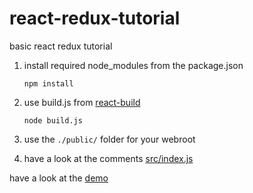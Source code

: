 # react-redux-tutorial
basic react redux tutorial



1. install required node_modules from the package.json

   `npm install`

2. use build.js from [react-build](https://github.com/di3/react-build)

   `node build.js`

3. use the `./public/` folder for your webroot

4. have a look at the comments [src/index.js](https://github.com/di3/react-redux-tutorial/blob/master/src/index.jsx)

have a look at the [demo](https://di3.github.io/react-redux-tutorial/public)
